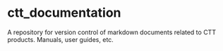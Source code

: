 # ctt_documentation
A repository for version control of markdown documents related to CTT products. Manuals, user guides, etc.
